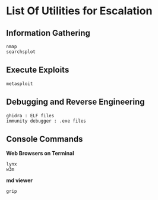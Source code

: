 # List Of Utilities for Escalation

## Information Gathering

	nmap
	searchsplot


## Execute Exploits

	metasploit

## Debugging and Reverse Engineering

	ghidra : ELF files
	immunity debugger : .exe files


## Console Commands

**Web Browsers on Terminal**

	lynx
	w3m

**md viewer**

	grip
